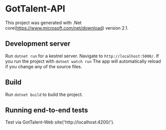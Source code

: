 # GotTalent-API

This project was generated with .Net core(https://www.microsoft.com/net/download) version 2.1.

## Development server

Run `dotnet run` for a kestrel server. Navigate to `http://localhost:5000/`. 
If you run the project with `dotnet watch run` The app will automatically reload if you change any of the source files.

## Build

Run `dotnet build` to build the project.

## Running end-to-end tests

Test via GotTalent-Web site('http://localhost:4200/').
